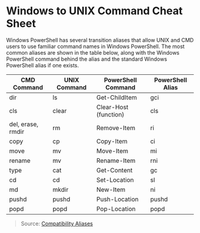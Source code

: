 # Windows to UNIX Command Cheat Sheet

Windows PowerShell has several transition aliases that allow UNIX and CMD users
to use familiar command names in Windows PowerShell. The most common aliases are
shown in the table below, along with the Windows PowerShell command behind the
alias and the standard Windows PowerShell alias if one exists.

|    CMD Command    | UNIX Command |   PowerShell Command  | PowerShell Alias |
|-------------------|--------------|-----------------------|------------------|
| dir               | ls           | Get-ChildItem         | gci              |
| cls               | clear        | Clear-Host (function) | cls              |
| del, erase, rmdir | rm           | Remove-Item           | ri               |
| copy              | cp           | Copy-Item             | ci               |
| move              | mv           | Move-Item             | mi               |
| rename            | mv           | Rename-Item           | rni              |
| type              | cat          | Get-Content           | gc               |
| cd                | cd           | Set-Location          | sl               |
| md                | mkdir        | New-Item              | ni               |
| pushd             | pushd        | Push-Location         | pushd            |
| popd              | popd         | Pop-Location          | popd             |

> Source: [Compatibility Aliases](https://msdn.microsoft.com/en-us/powershell/scripting/getting-started/cookbooks/appendix-1---compatibility-aliases)
